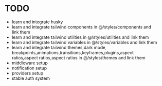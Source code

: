# TODO

- learn and integrate husky
- learn and integrate tailwind components in @/styles/components and link them
- learn and integrate tailwind utilities in @/styles/utilities and link them
- learn and integrate tailwind variables in @/styles/variables and link them
- learn and integrate tailwind themes,dark mode, breakpoints,animations,transitions,keyframes,plugins,aspect ratios,aspect ratios,aspect ratios in @/styles/themes and link them
- middleware setup
- notification setup
- providers setup
- stable auth system
